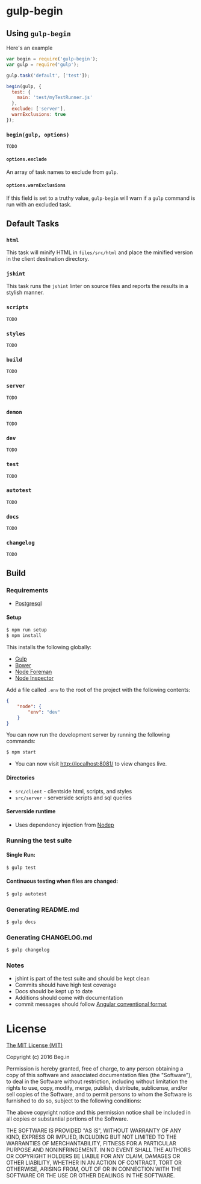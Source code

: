 # gulp-begin


## Using `gulp-begin`

Here's an example
```javascript
var begin = require('gulp-begin');
var gulp = require('gulp');

gulp.task('default', ['test']);

begin(gulp, {
  test: {
    main: 'test/myTestRunner.js'
  },
  exclude: ['server'],
  warnExclusions: true
});
```

### `begin(gulp, options)`
`TODO`

#### `options.exclude`
An array of task names to exclude from `gulp`.

#### `options.warnExclusions`
If this field is set to a truthy value, `gulp-begin` will warn if a `gulp`
command is run with an excluded task.


## Default Tasks

### `html`

This task will minify HTML in `files/src/html` and place the minified
version in the client destination directory.

### `jshint`

This task runs the `jshint` linter on source files and reports the
results in a stylish manner.

### `scripts`
`TODO`

### `styles`
`TODO`

### `build`
`TODO`

### `server`
`TODO`

### `demon`
`TODO`

### `dev`
`TODO`

### `test`
`TODO`

### `autotest`
`TODO`

### `docs`
`TODO`

### `changelog`
`TODO`


## Build
### Requirements
- [Postgresql](http://www.postgresql.org/)

#### Setup
```bash
$ npm run setup
$ npm install
```
This installs the following globally:
- [Gulp](http://gulpjs.com/)
- [Bower](http://bower.io/)
- [Node Foreman](http://strongloop.github.io/node-foreman/)
- [Node Inspector](https://github.com/node-inspector/node-inspector)

Add a file called `.env` to the root of the project with the following contents:
```json
{
    "node": {
        "env": "dev"
    }
}
```
You can now run the development server by running the following commands:
```bash
$ npm start
```

- You can now visit [http://localhost:8081/](http://localhost:8081/) to view changes live.

#### Directories
- `src/client` - clientside html, scripts, and styles
- `src/server` - serverside scripts and sql queries

#### Serverside runtime
- Uses dependency injection from [Nodep](http://nodep.org)

### Running the test suite
#### Single Run:
```bash
$ gulp test
```
#### Continuous testing when files are changed:
```bash
$ gulp autotest
```
### Generating README.md
```bash
$ gulp docs
```
### Generating CHANGELOG.md
```bash
$ gulp changelog
```
### Notes
- jshint is part of the test suite and should be kept clean
- Commits should have high test coverage
- Docs should be kept up to date
- Additions should come with documentation
- commit messages should follow [Angular conventional format](https://github.com/stevemao/conventional-changelog-angular/blob/master/convention.md)


# License
[The MIT License (MIT)](http://www.opensource.org/licenses/mit-license.html)

Copyright (c) 2016 Beg.in

Permission is hereby granted, free of charge, to any person obtaining a copy
of this software and associated documentation files (the "Software"), to deal
in the Software without restriction, including without limitation the rights
to use, copy, modify, merge, publish, distribute, sublicense, and/or sell
copies of the Software, and to permit persons to whom the Software is
furnished to do so, subject to the following conditions:

The above copyright notice and this permission notice shall be included in
all copies or substantial portions of the Software.

THE SOFTWARE IS PROVIDED "AS IS", WITHOUT WARRANTY OF ANY KIND, EXPRESS OR
IMPLIED, INCLUDING BUT NOT LIMITED TO THE WARRANTIES OF MERCHANTABILITY,
FITNESS FOR A PARTICULAR PURPOSE AND NONINFRINGEMENT. IN NO EVENT SHALL THE
AUTHORS OR COPYRIGHT HOLDERS BE LIABLE FOR ANY CLAIM, DAMAGES OR OTHER
LIABILITY, WHETHER IN AN ACTION OF CONTRACT, TORT OR OTHERWISE, ARISING FROM,
OUT OF OR IN CONNECTION WITH THE SOFTWARE OR THE USE OR OTHER DEALINGS IN
THE SOFTWARE.


